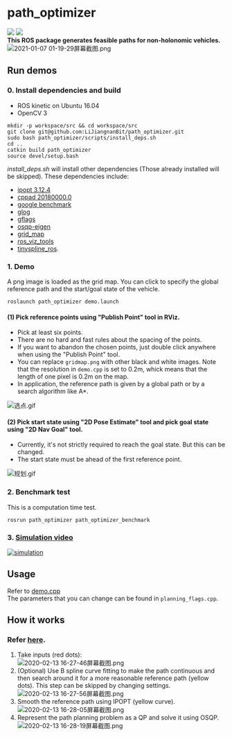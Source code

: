 # path_optimizer  
![](https://img.shields.io/badge/ROS-Kinetic-orange)  ![](https://img.shields.io/github/last-commit/LijiangnanBit/path_optimizer)  
**This ROS package generates feasible paths for non-holonomic vehicles.**  
![2021-01-07 01-19-29屏幕截图.png](https://i.loli.net/2021/01/07/W9PHE2h5DUtsTi1.png)  
## Run demos 
### 0. Install dependencies and build  
- ROS kinetic on Ubuntu 16.04 
- OpenCV 3    
~~~
mkdir -p workspace/src && cd workspace/src
git clone git@github.com:LiJiangnanBit/path_optimizer.git
sudo bash path_optimizer/scripts/install_deps.sh
cd ..
catkin build path_optimizer
source devel/setup.bash
~~~   
*install_deps.sh* will install other dependencies (Those already installed will be skipped).
These dependencies include:
- [ipopt 3.12.4](https://coding.net/u/aRagdoll/p/Ipopt-3.12.4/git)
- [cppad 20180000.0](https://www.coin-or.org/download/source/CppAD/cppad-20180000.0.gpl.tgz)
- [google benchmark](https://github.com/google/benchmark)
- [glog](https://github.com/google/glog)
- [gflags](https://github.com/gflags/gflags)
- [osqp-eigen](https://github.com/robotology/osqp-eigen)
- [grid_map](https://github.com/ANYbotics/grid_map)
- [ros_viz_tools](https://github.com/Magic-wei/ros_viz_tools)
- [tinyspline_ros](https://github.com/qutas/tinyspline_ros).  

### 1. Demo
A png image is loaded as the grid map. You can click to specify the global reference path and the start/goal state of the vehicle.  
~~~
roslaunch path_optimizer demo.launch
~~~
#### (1) Pick reference points using "Publish Point" tool in RViz.  
- Pick at least six points.  
- There are no hard and fast rules about the spacing of the points.  
- If you want to abandon the chosen points, just double click anywhere when using the "Publish Point" tool.  
- You can replace `gridmap.png` with other black and white images. Note that the resolution in `demo.cpp` is set to 0.2m, whick means that the length of one pixel is 0.2m on the map.  
- In application, the reference path is given by a global path or by a search algorithm like A*.  

![选点.gif](https://i.loli.net/2020/04/12/kRItwQTh5GJWHxV.gif)  
#### (2) Pick start state using "2D Pose Estimate" tool and pick goal state using "2D Nav Goal" tool.  
- Currently, it's not strictly required to reach the goal state. But this can be changed.    
- The start state must be ahead of the first reference point.  

![规划.gif](https://i.loli.net/2020/04/12/XmxgwTGRI1MtoVK.gif)  

### 2. Benchmark test  
This is a computation time test.

```
rosrun path_optimizer path_optimizer_benchmark
```   
### 3. [Simulation video](https://vimeo.com/498591477)
[![simulation](https://i.loli.net/2021/01/09/fkjmlpRXFxA9a2J.png)](https://vimeo.com/498591477)

## Usage
Refer to [demo.cpp](https://github.com/LiJiangnanBit/path_optimizer/blob/master/src/test/demo.cpp)  
The parameters that you can change can be found in `planning_flags.cpp`.  

## How it works
### Refer [here](https://github.com/LiJiangnanBit/path_optimizer/wiki).
1. Take inputs (red dots):  
![2020-02-13 16-27-46屏幕截图.png](https://i.loli.net/2020/02/13/rRdA7ZGmjfObzNV.png)  
2. (Optional) Use B spline curve fitting to make the path continuous and then search around it for a more reasonable reference path (yellow dots). 
This step can be skipped by changing settings.    
![2020-02-13 16-27-56屏幕截图.png](https://i.loli.net/2020/02/13/GJEbrUIXwScKmWT.png)    
3. Smooth the reference path using IPOPT (yellow curve).    
![2020-02-13 16-28-05屏幕截图.png](https://i.loli.net/2020/02/13/Meqi3m7CXzZFIxJ.png)  
4. Represent the path planning problem as a QP and solve it using OSQP.   
![2020-02-13 16-28-19屏幕截图.png](https://i.loli.net/2020/02/13/HaMpYKcZLxTdtAs.png)


